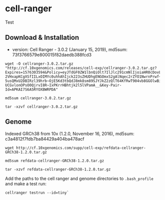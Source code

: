# cell-ranger

Test

## Download & Installation

- version: Cell Ranger - 3.0.2 (January 15, 2019), md5sum: 73f3766579e800015f82daedb388fcd3

```console
wget -O cellranger-3.0.2.tar.gz "http://cf.10xgenomics.com/releases/cell-exp/cellranger-3.0.2.tar.gz?Expires=1576303594&Policy=eyJTdGF0ZW1lbnQiOlt7IlJlc291cmNlIjoiaHR0cDovL2NmLjEweGdlbm9taWNzLmNvbS9yZWxlYXNlcy9jZWxsLWV4cC9jZWxscmFuZ2VyLTMuMC4yLnRhci5neiIsIkNvbmRpdGlvbiI6eyJEYXRlTGVzc1RoYW4iOnsiQVdTOkVwb2NoVGltZSI6MTU3NjMwMzU5NH19fV19&Signature=L-2VHxapKCgXSfIILxOIMYc0uhhAhIjck223sZHUDhgENGOmxS2gAlNqec2rZYO1NwrnPrwf~WfOWRFIbPS-5usQMxU2DBIRzl39hrb~OjE5Kd3tbQdJ8mk8sm89SJYJkZ2zQlT64KfRwT904vb8GGOlwBieGgoV~6k6V2ryW~g7cOXwE90pldXJpfPUqjjotna4GqhopxqH~5wXK5BSz814t961rt0Dvr7dUhzILEEQvC8lDS2xlDtxvRhqRdBGyhKcEQgDSXF30YUruhHiwrdwnyBgEm0BlOym9X79tPKk-UCGvlonOPsO0QjrvI8R~IxPKrrHBhtjk2l5lVPamA__&Key-Pair-Id=APKAI7S6A5RYOXBWRPDA"

md5sum cellranger-3.0.2.tar.gz

tar -xzvf cellranger-3.0.2.tar.gz 
```

## Genome

Indexed GRCh38 from 10x (1.2.0, November 16, 2016), md5sum: c3a4812f7fdb7ba84429a404ba478acf

```console
wget http://cf.10xgenomics.com/supp/cell-exp/refdata-cellranger-GRCh38-1.2.0.tar.gz

md5sum refdata-cellranger-GRCh38-1.2.0.tar.gz 

tar -xzvf refdata-cellranger-GRCh38-1.2.0.tar.gz 
```

Add the paths to the cell ranger and genome directories to `.bash_profile` and make a test run:

```console
cellranger testrun --id=tiny`
```
